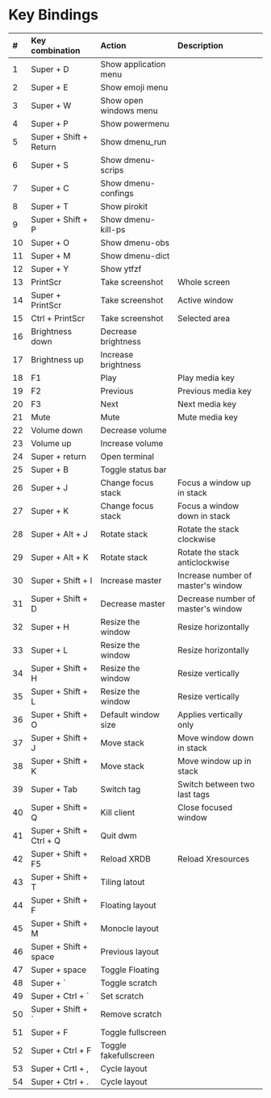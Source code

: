 # Key Bindings
| #   | Key combination          | Action                 | Description                        |
| :-- | :--------------          | :-----                 | :---------                         |
| 1   | Super + D                | Show application menu  |                                    |
| 2   | Super + E                | Show emoji menu        |                                    |
| 3   | Super + W                | Show open windows menu |                                    |
| 4   | Super + P                | Show powermenu         |                                    |
| 5   | Super + Shift + Return   | Show dmenu_run         |                                    |
| 6   | Super + S                | Show dmenu-scrips      |                                    |
| 7   | Super + C                | Show dmenu-confings    |                                    |
| 8   | Super + T                | Show pirokit           |                                    |
| 9   | Super + Shift + P        | Show dmenu-kill-ps     |                                    |
| 10  | Super + O                | Show dmenu-obs         |                                    |
| 11  | Super + M                | Show dmenu-dict        |                                    |
| 12  | Super + Y                | Show ytfzf             |                                    |
| 13  | PrintScr                 | Take screenshot        | Whole screen                       |
| 14  | Super + PrintScr         | Take screenshot        | Active window                      |
| 15  | Ctrl + PrintScr          | Take screenshot        | Selected area                      |
| 16  | Brightness down          | Decrease brightness    |                                    |
| 17  | Brightness up            | Increase brightness    |                                    |
| 18  | F1                       | Play                   | Play media key                     |
| 19  | F2                       | Previous               | Previous media key                 |
| 20  | F3                       | Next                   | Next media key                     |
| 21  | Mute                     | Mute                   | Mute media key                     |
| 22  | Volume down              | Decrease volume        |                                    |
| 23  | Volume up                | Increase volume        |                                    |
| 24  | Super + return           | Open terminal          |                                    |
| 25  | Super + B                | Toggle status bar      |                                    |
| 26  | Super + J                | Change focus stack     | Focus a window up in stack         |
| 27  | Super + K                | Change focus stack     | Focus a window down in stack       |
| 28  | Super + Alt +  J         | Rotate stack           | Rotate the stack clockwise         |
| 29  | Super + Alt + K          | Rotate stack           | Rotate the stack anticlockwise     |
| 30  | Super + Shift + I        | Increase master        | Increase number of master's window |
| 31  | Super + Shift + D        | Decrease master        | Decrease number of master's window |
| 32  | Super + H                | Resize the window      | Resize horizontally                |
| 33  | Super + L                | Resize the window      | Resize horizontally                |
| 34  | Super + Shift + H        | Resize the window      | Resize vertically                  |
| 35  | Super + Shift + L        | Resize the window      | Resize vertically                  |
| 36  | Super + Shift + O        | Default window size    | Applies vertically only            |
| 37  | Super + Shift + J        | Move stack             | Move window down in stack          |
| 38  | Super + Shift + K        | Move stack             | Move window up in stack            |
| 39  | Super + Tab              | Switch tag             | Switch between two last tags       |
| 40  | Super + Shift + Q        | Kill client            | Close focused window               |
| 41  | Super + Shift + Ctrl + Q | Quit dwm               |                                    |
| 42  | Super + Shift + F5       | Reload XRDB            | Reload Xresources                  |
| 43  | Super + Shift + T        | Tiling latout          |                                    |
| 44  | Super + Shift + F        | Floating layout        |                                    |
| 45  | Super + Shift + M        | Monocle layout         |                                    |
| 46  | Super + Shift + space    | Previous layout        |                                    |
| 47  | Super + space            | Toggle Floating        |                                    |
| 48  | Super + `                | Toggle scratch         |                                    |
| 49  | Super + Ctrl + `         | Set scratch            |                                    |
| 50  | Super + Shift + `        | Remove scratch         |                                    |
| 51  | Super + F                | Toggle fullscreen      |                                    |
| 52  | Super + Ctrl + F         | Toggle fakefullscreen  |                                    |
| 53  | Super + Crtl + ,         | Cycle layout           |                                    |
| 54  | Super + Ctrl + .         | Cycle layout           |                                    |
